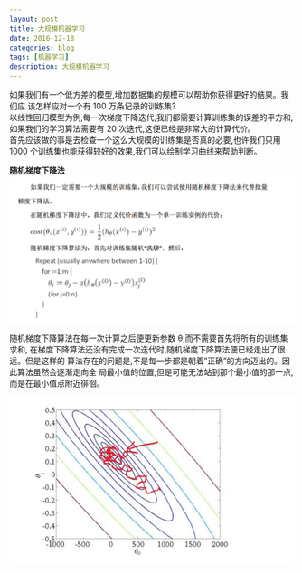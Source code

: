 ```yaml
---
layout: post
title: 大规模机器学习
date: 2016-12-18
categories: blog
tags: [机器学习]
description: 大规模机器学习
---
```


如果我们有一个低方差的模型,增加数据集的规模可以帮助你获得更好的结果。我们应 该怎样应对一个有 100 万条记录的训练集?        
以线性回归模型为例,每一次梯度下降迭代,我们都需要计算训练集的误差的平方和, 如果我们的学习算法需要有 20 次迭代,这便已经是非常大的计算代价。    
首先应该做的事是去检查一个这么大规模的训练集是否真的必要,也许我们只用 1000 个训练集也能获得较好的效果,我们可以绘制学习曲线来帮助判断。  

**随机梯度下降法**      
![](https://raw.githubusercontent.com/whuhan2013/myImage/master/machineLearning/class12/p1.png)  


随机梯度下降算法在每一次计算之后便更新参数 θ,而不需要首先将所有的训练集求和, 在梯度下降算法还没有完成一次迭代时,随机梯度下降算法便已经走出了很远。但是这样的 算法存在的问题是,不是每一步都是朝着”正确”的方向迈出的。因此算法虽然会逐渐走向全 局最小值的位置,但是可能无法站到那个最小值的那一点,而是在最小值点附近徘徊。

![](https://raw.githubusercontent.com/whuhan2013/myImage/master/machineLearning/class12/p2.png)  

